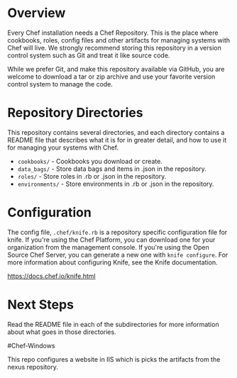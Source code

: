 # Overview

Every Chef installation needs a Chef Repository. This is the place where cookbooks, roles, config files and other artifacts for managing systems with Chef will live. We strongly recommend storing this repository in a version control system such as Git and treat it like source code.

While we prefer Git, and make this repository available via GitHub, you are welcome to download a tar or zip archive and use your favorite version control system to manage the code.

# Repository Directories

This repository contains several directories, and each directory contains a README file that describes what it is for in greater detail, and how to use it for managing your systems with Chef.

- `cookbooks/` - Cookbooks you download or create.
- `data_bags/` - Store data bags and items in .json in the repository.
- `roles/` - Store roles in .rb or .json in the repository.
- `environments/` - Store environments in .rb or .json in the repository.

# Configuration

The config file, `.chef/knife.rb` is a repository specific configuration file for knife. If you're using the Chef Platform, you can download one for your organization from the management console. If you're using the Open Source Chef Server, you can generate a new one with `knife configure`. For more information about configuring Knife, see the Knife documentation.

<https://docs.chef.io/knife.html>

# Next Steps

Read the README file in each of the subdirectories for more information about what goes in those directories.

#Chef-Windows

This repo configures a website in IIS which is picks the artifacts from the nexus repository.